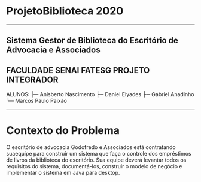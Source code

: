 # ProjetoBiblioteca 2020
--------------------------------------------------------------------
Sistema Gestor de Biblioteca do Escritório de Advocacia e Associados
--------------------------------------------------------------------
FACULDADE SENAI FATESG
PROJETO INTEGRADOR
--------------------------------------------------------------------
ALUNOS:
  ├─ Anisberto Nascimento
  ├─ Daniel Elyades
  ├─ Gabriel Anadinho
  └─ Marcos Paulo Paixão
  
  ------------------------------------------------------------------
  # Contexto do Problema
O escritório de advocacia Godofredo e Associados está contratando suaequipe para construir um sistema que faça o controle dos  empréstimos de livros da biblioteca do escritório. Sua equipe deverá levantar todos os requisitos do sistema, documentá-los, construir o  modelo de negócio e implementar o sistema em Java para desktop.
